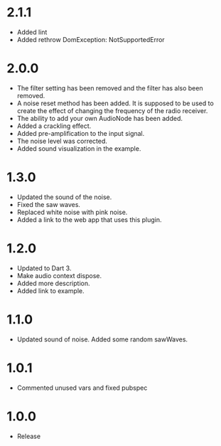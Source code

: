# 2.1.1

- Added lint
- Added rethrow DomException: NotSupportedError

# 2.0.0

- The filter setting has been removed and the filter has also been removed.
- A noise reset method has been added. It is supposed to be used to create the effect of changing the frequency of the radio receiver.
- The ability to add your own AudioNode has been added.
- Added a crackling effect.
- Added pre-amplification to the input signal.
- The noise level was corrected.
- Added sound visualization in the example.

# 1.3.0

- Updated the sound of the noise.
- Fixed the saw waves.
- Replaced white noise with pink noise.
- Added a link to the web app that uses this plugin.

# 1.2.0

- Updated to Dart 3.
- Make audio context dispose.
- Added more description.
- Added link to example.

# 1.1.0

- Updated sound of noise. Added some random sawWaves.

# 1.0.1

- Commented unused vars and fixed pubspec

# 1.0.0

- Release
